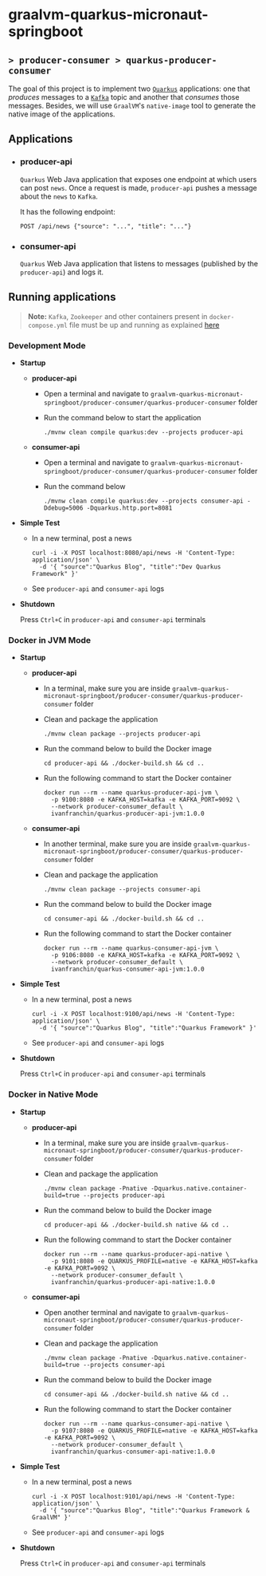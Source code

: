 # graalvm-quarkus-micronaut-springboot
## `> producer-consumer > quarkus-producer-consumer`

The goal of this project is to implement two [`Quarkus`](https://quarkus.io/) applications: one that _produces_ messages to a [`Kafka`](https://kafka.apache.org/) topic and another that _consumes_ those messages. Besides, we will use `GraalVM`'s `native-image` tool to generate the native image of the applications.

## Applications

- ### producer-api

  `Quarkus` Web Java application that exposes one endpoint at which users can post `news`. Once a request is made, `producer-api` pushes a message about the `news` to `Kafka`.

  It has the following endpoint:
  ```
  POST /api/news {"source": "...", "title": "..."}
  ```

- ### consumer-api

  `Quarkus` Web Java application that listens to messages (published by the `producer-api`) and logs it.

## Running applications

> **Note:** `Kafka`, `Zookeeper` and other containers present in `docker-compose.yml` file must be up and running as explained [here](https://github.com/ivangfr/graalvm-quarkus-micronaut-springboot/tree/master/producer-consumer#start-environment)

### Development Mode

- **Startup**

  - **producer-api**

    - Open a terminal and navigate to `graalvm-quarkus-micronaut-springboot/producer-consumer/quarkus-producer-consumer` folder

    - Run the command below to start the application
      ```
      ./mvnw clean compile quarkus:dev --projects producer-api
      ```

  - **consumer-api**

    - Open a terminal and navigate to `graalvm-quarkus-micronaut-springboot/producer-consumer/quarkus-producer-consumer` folder

    - Run the command below
      ```
      ./mvnw clean compile quarkus:dev --projects consumer-api -Ddebug=5006 -Dquarkus.http.port=8081
      ```

- **Simple Test**

  - In a new terminal, post a news
    ```
    curl -i -X POST localhost:8080/api/news -H 'Content-Type: application/json' \
      -d '{ "source":"Quarkus Blog", "title":"Dev Quarkus Framework" }'
    ```
  - See `producer-api` and `consumer-api` logs

- **Shutdown**

  Press `Ctrl+C` in `producer-api` and `consumer-api` terminals

### Docker in JVM Mode

- **Startup**

  - **producer-api**

    - In a terminal, make sure you are inside `graalvm-quarkus-micronaut-springboot/producer-consumer/quarkus-producer-consumer` folder

    - Clean and package the application
      ```
      ./mvnw clean package --projects producer-api
      ```

    - Run the command below to build the Docker image
      ```
      cd producer-api && ./docker-build.sh && cd ..
      ```

    - Run the following command to start the Docker container
      ```
      docker run --rm --name quarkus-producer-api-jvm \
        -p 9100:8080 -e KAFKA_HOST=kafka -e KAFKA_PORT=9092 \
        --network producer-consumer_default \
        ivanfranchin/quarkus-producer-api-jvm:1.0.0
      ```

  - **consumer-api**

    - In another terminal, make sure you are inside `graalvm-quarkus-micronaut-springboot/producer-consumer/quarkus-producer-consumer` folder

    - Clean and package the application
      ```
      ./mvnw clean package --projects consumer-api
      ```

    - Run the command below to build the Docker image
      ```
      cd consumer-api && ./docker-build.sh && cd ..
      ```

    - Run the following command to start the Docker container
      ```
      docker run --rm --name quarkus-consumer-api-jvm \
        -p 9106:8080 -e KAFKA_HOST=kafka -e KAFKA_PORT=9092 \
        --network producer-consumer_default \
        ivanfranchin/quarkus-consumer-api-jvm:1.0.0
      ```

- **Simple Test**

  - In a new terminal, post a news
    ```
    curl -i -X POST localhost:9100/api/news -H 'Content-Type: application/json' \
      -d '{ "source":"Quarkus Blog", "title":"Quarkus Framework" }'
    ```
  - See `producer-api` and `consumer-api` logs

- **Shutdown**

  Press `Ctrl+C` in `producer-api` and `consumer-api` terminals


### Docker in Native Mode

- **Startup**

  - **producer-api**

    - In a terminal, make sure you are inside `graalvm-quarkus-micronaut-springboot/producer-consumer/quarkus-producer-consumer` folder

    - Clean and package the application
      ```
      ./mvnw clean package -Pnative -Dquarkus.native.container-build=true --projects producer-api
      ```

    - Run the command below to build the Docker image
      ```
      cd producer-api && ./docker-build.sh native && cd ..
      ```

    - Run the following command to start the Docker container
      ```
      docker run --rm --name quarkus-producer-api-native \
        -p 9101:8080 -e QUARKUS_PROFILE=native -e KAFKA_HOST=kafka -e KAFKA_PORT=9092 \
        --network producer-consumer_default \
        ivanfranchin/quarkus-producer-api-native:1.0.0
      ```

  - **consumer-api**

    - Open another terminal and navigate to `graalvm-quarkus-micronaut-springboot/producer-consumer/quarkus-producer-consumer` folder

    - Clean and package the application
      ```
      ./mvnw clean package -Pnative -Dquarkus.native.container-build=true --projects consumer-api
      ```

    - Run the command below to build the Docker image
      ```
      cd consumer-api && ./docker-build.sh native && cd ..
      ```

    - Run the following command to start the Docker container
      ```
      docker run --rm --name quarkus-consumer-api-native \
        -p 9107:8080 -e QUARKUS_PROFILE=native -e KAFKA_HOST=kafka -e KAFKA_PORT=9092 \
        --network producer-consumer_default \
        ivanfranchin/quarkus-consumer-api-native:1.0.0
      ```

- **Simple Test**

  - In a new terminal, post a news
    ```
    curl -i -X POST localhost:9101/api/news -H 'Content-Type: application/json' \
      -d '{ "source":"Quarkus Blog", "title":"Quarkus Framework & GraalVM" }'
    ```
  - See `producer-api` and `consumer-api` logs

- **Shutdown**

  Press `Ctrl+C` in `producer-api` and `consumer-api` terminals
